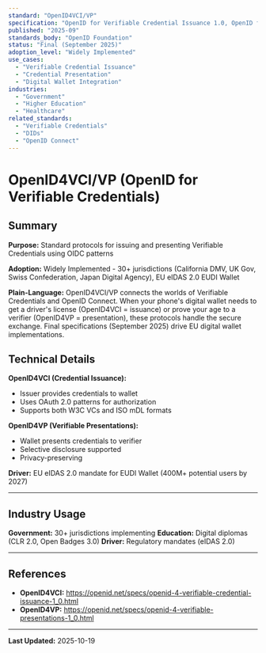 ```yaml
---
standard: "OpenID4VCI/VP"
specification: "OpenID for Verifiable Credential Issuance 1.0, OpenID for Verifiable Presentations 1.0"
published: "2025-09"
standards_body: "OpenID Foundation"
status: "Final (September 2025)"
adoption_level: "Widely Implemented"
use_cases:
  - "Verifiable Credential Issuance"
  - "Credential Presentation"
  - "Digital Wallet Integration"
industries:
  - "Government"
  - "Higher Education"
  - "Healthcare"
related_standards:
  - "Verifiable Credentials"
  - "DIDs"
  - "OpenID Connect"
---
```


# OpenID4VCI/VP (OpenID for Verifiable Credentials)

## Summary

**Purpose:** Standard protocols for issuing and presenting Verifiable Credentials using OIDC patterns

**Adoption:** Widely Implemented - 30+ jurisdictions (California DMV, UK Gov, Swiss Confederation, Japan Digital Agency), EU eIDAS 2.0 EUDI Wallet

**Plain-Language:** OpenID4VCI/VP connects the worlds of Verifiable Credentials and OpenID Connect. When your phone's digital wallet needs to get a driver's license (OpenID4VCI = issuance) or prove your age to a verifier (OpenID4VP = presentation), these protocols handle the secure exchange. Final specifications (September 2025) drive EU digital wallet implementations.

## Technical Details

**OpenID4VCI (Credential Issuance):**
- Issuer provides credentials to wallet
- Uses OAuth 2.0 patterns for authorization
- Supports both W3C VCs and ISO mDL formats

**OpenID4VP (Verifiable Presentations):**
- Wallet presents credentials to verifier
- Selective disclosure supported
- Privacy-preserving

**Driver:** EU eIDAS 2.0 mandate for EUDI Wallet (400M+ potential users by 2027)

---

## Industry Usage

**Government:** 30+ jurisdictions implementing
**Education:** Digital diplomas (CLR 2.0, Open Badges 3.0)
**Driver:** Regulatory mandates (eIDAS 2.0)

---

## References

- **OpenID4VCI:** https://openid.net/specs/openid-4-verifiable-credential-issuance-1_0.html
- **OpenID4VP:** https://openid.net/specs/openid-4-verifiable-presentations-1_0.html

---

**Last Updated:** 2025-10-19
